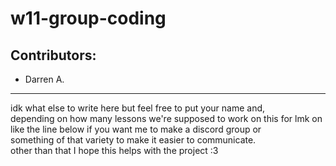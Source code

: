 # w11-group-coding
## Contributors: 
- Darren A.

___

idk what else to write here but feel free to put your name and,<br> 
depending on how many lessons we're supposed to work on this for lmk on like the line below if you want me to make a discord group or<br>
something of that variety to make it easier to communicate.<br>
other than that I hope this helps with the project :3
